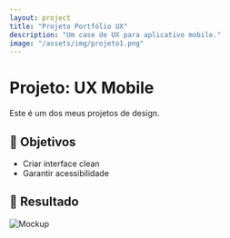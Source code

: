 ```yaml
---
layout: project
title: "Projeto Portfólio UX"
description: "Um case de UX para aplicativo mobile."
image: "/assets/img/projeto1.png"
---
```


# Projeto: UX Mobile
Este é um dos meus projetos de design.

## 📌 Objetivos
- Criar interface clean
- Garantir acessibilidade

## 🎨 Resultado
![Mockup](/assets/img/projeto1.png)
